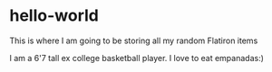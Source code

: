 # hello-world
This is where I am going to be storing all my random Flatiron items

I am a 6'7 tall ex college basketball player.
I love to eat empanadas:)
